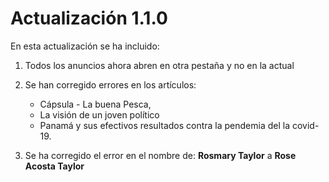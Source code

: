 # Actualización 1.1.0
En esta actualización se ha incluido: 

1. Todos los anuncios ahora abren en otra pestaña y no en la actual <br/>
2. Se han corregido errores en los artículos:
    * Cápsula - La buena Pesca, 
    * La visión de un joven político
    * Panamá y sus efectivos resultados contra la pendemia del la covid-19. <br/>

3. Se ha corregido el error en el nombre de: **Rosmary Taylor** a **Rose Acosta Taylor**